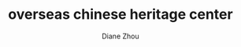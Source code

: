 ---
layout: exhibit
title: "overseas chinese heritage center"
author: Diane Zhou
post_description: "The vacation diary of a green ghost, who ruminates on the evolving role of travel and tourism in Chinese identity and revels in tourism's constant collisions of mundanity with awe."
demo: /assets/exhibit_previews/overseaschineseheritagecenter/overseaschineseheritagecenter_preview.mp4
demo_poster: /assets/exhibit_previews/overseaschineseheritagecenter/overseaschineseheritagecenter_preview_poster.png
link: https://dianezhou.com/overseas-chinese-heritage-center/
permalink: /exhibits#overseas-chinese-heritage-center
---
